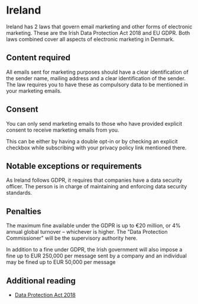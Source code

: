 # Ireland

Ireland has 2 laws that govern email marketing and other forms of electronic marketing. These are the Irish Data Protection Act 2018 and EU GDPR. Both laws combined cover all aspects of electronic marketing in Denmark.

## Content required

All emails sent for marketing purposes should have a clear identification of the sender name, mailing address and a clear identification of the sender. The law requires you to have these as compulsory data to be mentioned in your marketing emails.

## Consent

You can only send marketing emails to those who have provided explicit consent to receive marketing emails from you.

This can be either by having a double opt-in or by checking an explicit checkbox while subscribing with your privacy policy link mentioned there.

## Notable exceptions or requirements

As Ireland follows GDPR, it requires that companies have a data security officer. The person is in charge of maintaining and enforcing data security standards.

## Penalties

The maximum fine available under the GDPR is up to €20 million, or 4% annual global turnover – whichever is higher. The "Data Protection Commissioner" will be  the supervisory authority here.

In addition to a fine under GDPR, the  Irish government will also impose a fine up to EUR 250,000 per message sent by a company and an individual may be fined up to EUR 50,000 per message

## Additional reading

- [Data Protection Act 2018](https://www.irishstatutebook.ie/eli/2018/act/7/enacted/en/html)
